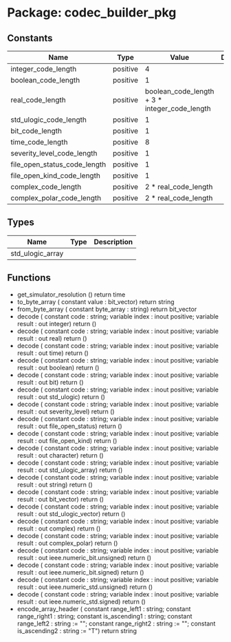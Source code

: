 # Package: codec_builder_pkg
## Constants
| Name                         | Type     | Value                                          | Description |
| ---------------------------- | -------- | ---------------------------------------------- | ----------- |
| integer_code_length          | positive |  4                                             |             |
| boolean_code_length          | positive |  1                                             |             |
| real_code_length             | positive |  boolean_code_length + 3 * integer_code_length |             |
| std_ulogic_code_length       | positive |  1                                             |             |
| bit_code_length              | positive |  1                                             |             |
| time_code_length             | positive |  8                                             |             |
| severity_level_code_length   | positive |  1                                             |             |
| file_open_status_code_length | positive |  1                                             |             |
| file_open_kind_code_length   | positive |  1                                             |             |
| complex_code_length          | positive |  2 * real_code_length                          |             |
| complex_polar_code_length    | positive |  2 * real_code_length                          |             |
## Types
| Name             | Type | Description |
| ---------------- | ---- | ----------- |
| std_ulogic_array |      |             |
## Functions
- get_simulator_resolution <font id="function_arguments">()</font> <font id="function_return">return time</font>
- to_byte_array <font id="function_arguments">(    constant value : bit_vector)</font> <font id="function_return">return string</font>
- from_byte_array <font id="function_arguments">(    constant byte_array : string)</font> <font id="function_return">return bit_vector</font>
- decode <font id="function_arguments">(    constant code   :       string;
    variable index  : inout positive;
    variable result : out   integer)</font> <font id="function_return">return ()</font>
- decode <font id="function_arguments">(    constant code   :       string;
    variable index  : inout positive;
    variable result : out   real)</font> <font id="function_return">return ()</font>
- decode <font id="function_arguments">(    constant code   :       string;
    variable index  : inout positive;
    variable result : out   time)</font> <font id="function_return">return ()</font>
- decode <font id="function_arguments">(    constant code   :       string;
    variable index  : inout positive;
    variable result : out   boolean)</font> <font id="function_return">return ()</font>
- decode <font id="function_arguments">(    constant code   :       string;
    variable index  : inout positive;
    variable result : out   bit)</font> <font id="function_return">return ()</font>
- decode <font id="function_arguments">(    constant code   :       string;
    variable index  : inout positive;
    variable result : out   std_ulogic)</font> <font id="function_return">return ()</font>
- decode <font id="function_arguments">(    constant code   :       string;
    variable index  : inout positive;
    variable result : out   severity_level)</font> <font id="function_return">return ()</font>
- decode <font id="function_arguments">(    constant code   :       string;
    variable index  : inout positive;
    variable result : out   file_open_status)</font> <font id="function_return">return ()</font>
- decode <font id="function_arguments">(    constant code   :       string;
    variable index  : inout positive;
    variable result : out   file_open_kind)</font> <font id="function_return">return ()</font>
- decode <font id="function_arguments">(    constant code   :       string;
    variable index  : inout positive;
    variable result : out   character)</font> <font id="function_return">return ()</font>
- decode <font id="function_arguments">(    constant code   :       string;
    variable index  : inout positive;
    variable result : out   std_ulogic_array)</font> <font id="function_return">return ()</font>
- decode <font id="function_arguments">(    constant code   :       string;
    variable index  : inout positive;
    variable result : out   string)</font> <font id="function_return">return ()</font>
- decode <font id="function_arguments">(    constant code   :       string;
    variable index  : inout positive;
    variable result : out   bit_vector)</font> <font id="function_return">return ()</font>
- decode <font id="function_arguments">(    constant code   :       string;
    variable index  : inout positive;
    variable result : out   std_ulogic_vector)</font> <font id="function_return">return ()</font>
- decode <font id="function_arguments">(    constant code   :       string;
    variable index  : inout positive;
    variable result : out   complex)</font> <font id="function_return">return ()</font>
- decode <font id="function_arguments">(    constant code   :       string;
    variable index  : inout positive;
    variable result : out   complex_polar)</font> <font id="function_return">return ()</font>
- decode <font id="function_arguments">(    constant code   :       string;
    variable index  : inout positive;
    variable result : out   ieee.numeric_bit.unsigned)</font> <font id="function_return">return ()</font>
- decode <font id="function_arguments">(    constant code   :       string;
    variable index  : inout positive;
    variable result : out   ieee.numeric_bit.signed)</font> <font id="function_return">return ()</font>
- decode <font id="function_arguments">(    constant code   :       string;
    variable index  : inout positive;
    variable result : out   ieee.numeric_std.unsigned)</font> <font id="function_return">return ()</font>
- decode <font id="function_arguments">(    constant code   :       string;
    variable index  : inout positive;
    variable result : out   ieee.numeric_std.signed)</font> <font id="function_return">return ()</font>
- encode_array_header <font id="function_arguments">(    constant range_left1   : string;
    constant range_right1  : string;
    constant is_ascending1 : string;
    constant range_left2   : string := "";
    constant range_right2  : string := "";
    constant is_ascending2 : string := "T")</font> <font id="function_return">return string</font>
